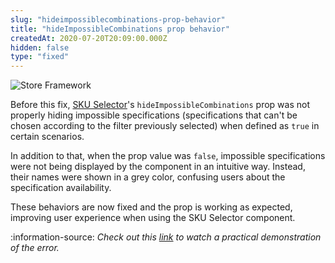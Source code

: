 ```yaml
---
slug: "hideimpossiblecombinations-prop-behavior"
title: "hideImpossibleCombinations prop behavior"
createdAt: 2020-07-20T20:09:00.000Z
hidden: false
type: "fixed"
---
```


![Store Framework](https://img.shields.io/badge/-Store%20Framework-red)

Before this fix, [SKU Selector](https://vtex.io/docs/components/all/vtex.store-components/sku-selector/)'s `hideImpossibleCombinations` prop was not properly hiding impossible specifications (specifications that can't be chosen according to the filter previously selected) when defined as `true` in certain scenarios. 

In addition to that, when the prop value was  `false`, impossible specifications were not being displayed by the component in an intuitive way. Instead, their names were shown in a grey color, confusing users about the specification availability.

These behaviors are now fixed and the prop is working as expected, improving user experience when using the SKU Selector component. 

:information-source: *Check out this [link](https://www.loom.com/share/2f11b9f6ae6c4bcf9f23380d3f8bf9eb) to watch a practical demonstration of the error.*